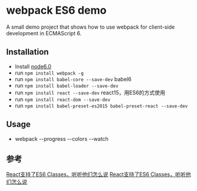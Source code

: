 # webpack ES6 demo

A small demo project that shows how to use webpack for client-side development in ECMAScript 6.

## Installation

* Install  [node6.0](https://nodejs.org)
* run `npm install webpack -g`
* run `npm install babel-core --save-dev`   babel6
* run `npm install babel-loader --save-dev`
* run `npm install react --save-dev`        react15，用ES6的方式使用
* run `npm install react-dom --save-dev`
* run `npm install babel-preset-es2015 babel-preset-react --save-dev`

## Usage

* webpack --progress --colors --watch

## 参考
[React支持了ES6 Classes，听听他们怎么说](http://www.infoq.com/cn/news/2015/03/react-es6-classes)
[React支持了ES6 Classes，听听他们怎么说](http://www.cnblogs.com/Mrs-cc/p/4969755.html)